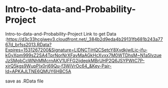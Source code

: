 # Intro-to-data-and-Probability-Project
Intro-to-data-and-Probability-Project
Link to get Data :https://d3c33hcgiwev3.cloudfront.net/_384b2d9eda4b29131fb681b243a7767d_brfss2013.RData?Expires=1531267200&Signature=LIDNCTiHQCSetcY8XvdkjwILjc-ifu-kGyXpm999sZ2SA4TprNorNrXFavMaAGkHcXvxx7M0WTDhsM~N1a5lvzueJzSMgbCcWNhMMcrnAKV1UFFG2ijdepkMBrUHP2Q6JSYPWtC7P-xirQ5kgs9WupPIx0rj69Qu-f3WiVrOc64_&Key-Pair-Id=APKAJLTNE6QMUY6HBC5A

save as .RData file
